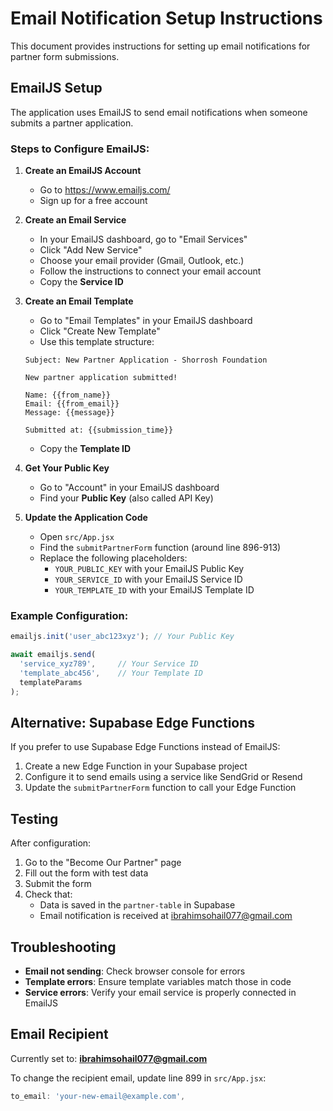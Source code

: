 # Email Notification Setup Instructions

This document provides instructions for setting up email notifications for partner form submissions.

## EmailJS Setup

The application uses EmailJS to send email notifications when someone submits a partner application.

### Steps to Configure EmailJS:

1. **Create an EmailJS Account**
   - Go to https://www.emailjs.com/
   - Sign up for a free account

2. **Create an Email Service**
   - In your EmailJS dashboard, go to "Email Services"
   - Click "Add New Service"
   - Choose your email provider (Gmail, Outlook, etc.)
   - Follow the instructions to connect your email account
   - Copy the **Service ID**

3. **Create an Email Template**
   - Go to "Email Templates" in your EmailJS dashboard
   - Click "Create New Template"
   - Use this template structure:
   ```
   Subject: New Partner Application - Shorrosh Foundation
   
   New partner application submitted!
   
   Name: {{from_name}}
   Email: {{from_email}}
   Message: {{message}}
   
   Submitted at: {{submission_time}}
   ```
   - Copy the **Template ID**

4. **Get Your Public Key**
   - Go to "Account" in your EmailJS dashboard
   - Find your **Public Key** (also called API Key)

5. **Update the Application Code**
   - Open `src/App.jsx`
   - Find the `submitPartnerForm` function (around line 896-913)
   - Replace the following placeholders:
     - `YOUR_PUBLIC_KEY` with your EmailJS Public Key
     - `YOUR_SERVICE_ID` with your EmailJS Service ID
     - `YOUR_TEMPLATE_ID` with your EmailJS Template ID

### Example Configuration:

```javascript
emailjs.init('user_abc123xyz'); // Your Public Key

await emailjs.send(
  'service_xyz789',     // Your Service ID
  'template_abc456',    // Your Template ID
  templateParams
);
```

## Alternative: Supabase Edge Functions

If you prefer to use Supabase Edge Functions instead of EmailJS:

1. Create a new Edge Function in your Supabase project
2. Configure it to send emails using a service like SendGrid or Resend
3. Update the `submitPartnerForm` function to call your Edge Function

## Testing

After configuration:
1. Go to the "Become Our Partner" page
2. Fill out the form with test data
3. Submit the form
4. Check that:
   - Data is saved in the `partner-table` in Supabase
   - Email notification is received at ibrahimsohail077@gmail.com

## Troubleshooting

- **Email not sending**: Check browser console for errors
- **Template errors**: Ensure template variables match those in code
- **Service errors**: Verify your email service is properly connected in EmailJS

## Email Recipient

Currently set to: **ibrahimsohail077@gmail.com**

To change the recipient email, update line 899 in `src/App.jsx`:
```javascript
to_email: 'your-new-email@example.com',
```

